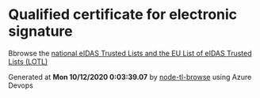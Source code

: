 # Qualified certificate for electronic signature 
 Bbrowse the [national eIDAS Trusted Lists and the EU List of eIDAS Trusted Lists (LOTL)](https://webgate.ec.europa.eu/tl-browser/#/) 
 
 
Generated at **Mon 10/12/2020  0:03:39.07** by [node-tl-browse](https://github.com/ymedlop/node-tl-browser) using Azure Devops 
